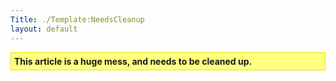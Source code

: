 ```yaml
---
Title: ./Template:NeedsCleanup
layout: default
---
```


<div style="margin-left: auto; padding: 5px; margin-right: auto; background-color: #FFFF80; border: 1px solid #E6E600;">
<b>This article is a huge mess, and needs to be cleaned up.</b>

<div style="display: none; font-size: x-small;">
[(See all Incomplete
pages)](http://www.mono-project.com/Category:Incomplete)

</div>
<Category:NeedsCleanup>
